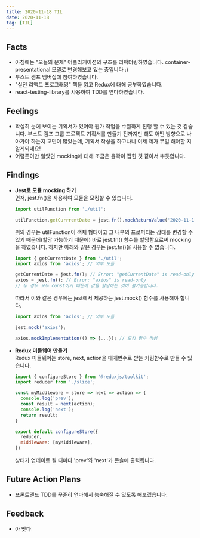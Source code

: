 ```yaml
---
title: 2020-11-18 TIL
date: 2020-11-18
tag: [TIL]
---
```


## Facts

- 아침에는 "오늘의 문제" 어플리케이션의 구조를 리팩터링하였습니다. container-presentational 모델로 변경해보고 있는 중입니다 :)
- 부스트 캠프 멤버십에 참여하였습니다.
- "실전 리액트 프로그래밍" 책을 읽고 Redux에 대해 공부하였습니다.
- react-testing-library를 사용하여 TDD를 연마하였습니다.

## Feelings

- 확실히 눈에 보이는 기획서가 있어야 뭔가 작업을 수월하게 진행 할 수 있는 것 같습니다. 부스트 캠프 그룹 프로젝트 기획서를 만들기 전까지만 해도 어떤 방향으로 나아가야 하는지 고민이 많았는데, 기획서 작성을 하고나니 이제 제가 무얼 해야할 지 알게되네요!
- 어렴풋이만 알았던 mocking에 대해 조금은 윤곽이 잡힌 것 같아서 뿌듯합니다.

## Findings

- **Jest로 모듈 mocking 하기**  
  먼저, jest.fn()을 사용하여 모듈을 모킹할 수 있습니다.

    ```js
    import utilFunction from './util';

    utilFunction.getCurrrentDate = jest.fn().mockReturnValue('2020-11-18');
    ```

    위의 경우는 utilFunction이 객체 형태이고 그 내부의 프로퍼티는 상태를 변경할 수 있기 때문에(할당 가능하기 때문에) 바로 jest.fn() 함수를 할당함으로써 mocking을 하였습니다. 하지만 아래와 같은 경우는 jest.fn()을 사용할 수 없습니다.

    ```js
    import { getCurrentDate } from './util';
    import axios from 'axios'; // 외부 모듈

    getCurrentDate = jest.fn(); // Error: "getCurrentDate" is read-only
    axios = jest.fn(); // Error: "axios" is read-only
    // 두 경우 모두 const이기 때문에 값을 할당하는 것이 불가능합니다.
    ```

    따라서 이와 같은 경우에는 jest에서 제공하는 jest.mock() 함수를 사용해야 합니다.

    ```js
    import axios from 'axios'; // 외부 모듈

    jest.mock('axios');

    axios.mockImplementation(() => {...}); // 모킹 함수 작성
    ```

- **Redux 미들웨어 만들기**  
  Redux 미들웨어는 store, next, action을 매개변수로 받는 커링함수로 만들 수 있습니다.

    ```js
    import { configureStore } from '@reduxjs/toolkit';
    import reducer from './slice';

    const myMiddleware = store => next => action => {
      console.log('prev');
      const result = next(action);
      console.log('next');
      return result;
    }

    export default configureStore({
      reducer,
      middleware: [myMiddleware],
    })
    ```

    상태가 업데이트 될 때마다 'prev'와 'next'가 콘솔에 출력됩니다.

## Future Action Plans

- 프론트엔드 TDD를 꾸준히 연마해서 능숙해질 수 있도록 해보겠습니다.

## Feedback

- 아 맞다
